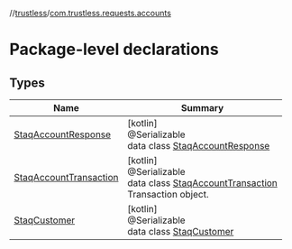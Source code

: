 //[trustless](../../index.md)/[com.trustless.requests.accounts](index.md)

# Package-level declarations

## Types

| Name | Summary |
|---|---|
| [StaqAccountResponse](-staq-account-response/index.md) | [kotlin]<br>@Serializable<br>data class [StaqAccountResponse](-staq-account-response/index.md) |
| [StaqAccountTransaction](-staq-account-transaction/index.md) | [kotlin]<br>@Serializable<br>data class [StaqAccountTransaction](-staq-account-transaction/index.md)<br>Transaction object. |
| [StaqCustomer](-staq-customer/index.md) | [kotlin]<br>@Serializable<br>data class [StaqCustomer](-staq-customer/index.md) |
